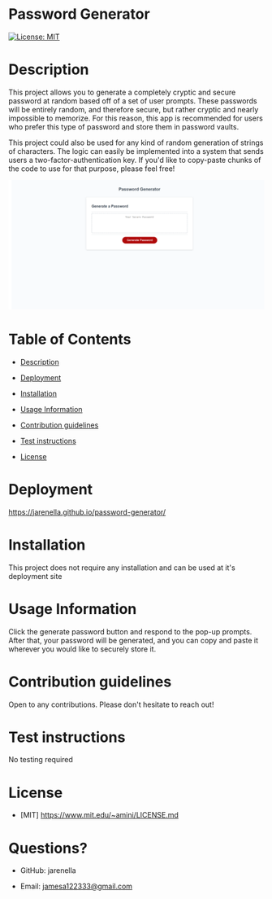 # Password Generator

[![License: MIT](https://img.shields.io/badge/License-MIT-yellow.svg)](https://opensource.org/licenses/MIT)

# Description

This project allows you to generate a completely cryptic and secure password at random based off of a set of user prompts. These passwords will be entirely random, and therefore secure, but rather cryptic and nearly impossible to memorize. For this reason, this app is recommended for users who prefer this type of password and store them in password vaults.

This project could also be used for any kind of random generation of strings of characters. The logic can easily be implemented into a system that sends users a two-factor-authentication key. If you'd like to copy-paste chunks of the code to use for that purpose, please feel free!

![Password Generator](./deployed_screenshots/deployed_blank.png)

# Table of Contents

- [Description](#Description)

- [Deployment](#Deployment)

- [Installation](#Installation)

- [Usage Information](#Usage-Information)

- [Contribution guidelines](#Contribution-guidelines)

- [Test instructions](#Test-instructions)

- [License](#License)

# Deployment

https://jarenella.github.io/password-generator/

# Installation

This project does not require any installation and can be used at it's deployment site

# Usage Information

Click the generate password button and respond to the pop-up prompts. After that, your password will be generated, and you can copy and paste it wherever you would like to securely store it.

# Contribution guidelines

Open to any contributions. Please don't hesitate to reach out!

# Test instructions

No testing required

# License
    
- [MIT] https://www.mit.edu/~amini/LICENSE.md


# Questions?

- GitHub: jarenella

- Email: jamesa122333@gmail.com


